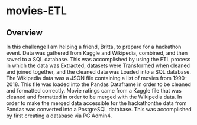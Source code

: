 # movies-ETL

## Overview

In this challenge I am helping a friend, Britta, to prepare for a hackathon event. Data was gathered from Kaggle and Wikipedia, combined, and then saved to a SQL database. This was accomplished by using the ETL process in which the data was Extracted, datasets were Transformed when cleaned and joined together, and the cleaned data was Loaded into a SQL database. The Wikipedia data was a JSON file containing a list of movies from 1990-2018. This file was loaded into the Pandas Dataframe in order to be cleaned and formatted correctly. Movie ratings came from a Kaggle file that was cleaned and formatted in order to be merged with the Wikipedia data. In order to make the merged data accessible for the hackathonthe data from Pandas was converted into a PostgreSQL database. This was accomplished by first creating a database via PG Admin4. 
